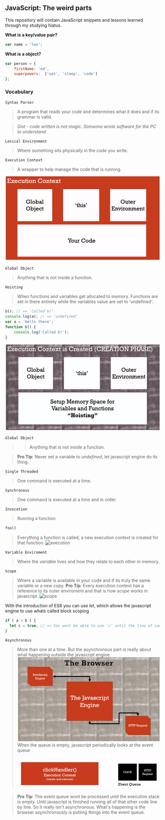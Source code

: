 ## JavaScript: The weird parts

This repository will contain JavaScript snippets and lessons learned through my studying hiatus.

**What is a key/value pair?**

```javascript
var name = 'leo';
```

**What is a object?**

```javascript
var person = {
    firstName: 'ed',
    superpowers:  ['eat', 'sleep', 'code']
};
```

### Vocabulary
```
Syntax Parser
```
> A program that reads your code and determines what it does and if its grammar is valid.

> *Gist - code written is not magic. Someone wrote software for the PC to understand.*

```
Lexical Environment
```
> Where something sits physically in the code you write.

```
Execution Context
```
> A wrapper to help manage the code that is running.

![execution](assets/executionContext.PNG "example image")

```
Global Object
```
> Anything that is not inside a function.

```
Hoisting
```
> When functions and variables get allocated to memory. Functions are set in there entirety while the variables value are set to 'undefined'.

```javascript
b(); // => 'Called b!'
console.log(a); // => 'undefined'
var a = 'Hello there';
function b() {
    console.log('Called b!');
}
```
![execution](assets/hoisting.png "example image")

```
Global Object
```
>> Anything that is not inside a function.

> **Pro Tip**: Never set a variable to *undefined*, let javascript engine do its thing.

```
Single Threaded
```
> One command is executed at a time.

```
Synchronous
```
> One command is executed at a time and in order.

```
Invocation
```
> Running a function

```javascript
foo()
````

> Everything a function is called, a new execution context is created for that function.
![execution](assets/ecStack.png "example of execution context stack")

```
Variable Enviroment
```
> Where the *variable* lives and how they relate to each other in memory.


```
Scope
```
> Where a variable is available in your code and if its truly the same variable or a new copy.
> **Pro Tip**: Every execution context has a reference to its outer enviroment and that is how *scope* works in javascript.
![scope](assets/scope.png "example of scope")

With the introduction of ES6 you can use *let*, which allows the javascript engine to use whats called block scoping
```javascript
if ( a > b ) {
  let c = true; // => You wont be able to use 'c' until the line of code is runned. if you tried to use it before, you will get an error.
}
```

```
Asynchronous
```
> More than one at a time. But the asynchronous part is really about what happening outside the javascript engine.
![browser](assets/browser.png "example of browser")
> When the queue is empty, javascript periodically looks at the event queue
![event queue](assets/eventQ.png "example of event queue")

> **Pro Tip**: The event queue wont be processed *until* the execution stack is empty. Until javascript is finished running all of that other code line by line. So it really isn't asynchronous.
> What's happening is the browser asynchronously is putting things into the event queue.
